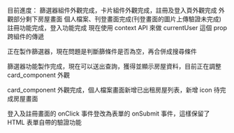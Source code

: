 目前進度：
篩選器組件外觀完成，卡片組件外觀完成，註冊及登入頁外觀完成
外觀部分剩下房屋畫面
個人檔案、刊登畫面完成(刊登畫面的圖片上傳驗證未完成)
註冊功能完成，登入功能完成
現在使用 context API 來做 currentUser 這個 prop 跨組件的傳遞

正在製作篩選器，現在問題是判斷篩條件是否為空，再合併成搜尋條件

篩選器功能製作完成，現在可以送出查詢，獲得並顯示房屋資料，目前正在調整 card_component 外觀

card_component 外觀完成，個人檔案畫面新增已出租房屋列表，新增 icon
待完成房屋畫面

登入及註冊畫面的 onClick 事件登改為表單的 onSubmit 事件，這樣保留了 HTML 表單自帶的驗證功能
